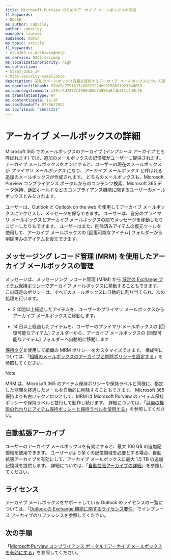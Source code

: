 ```yaml
---
title: Microsoft Purview のためのアーカイブ メールボックスの詳細
f1.keywords:
- NOCSH
ms.author: cabailey
author: cabailey
manager: laurawi
audience: Admin
ms.topic: article
f1_keywords:
- ms.o365.cc.ArchivingHelp
ms.service: O365-seccomp
ms.localizationpriority: high
ms.collection:
- Strat_O365_IP
- M365-security-compliance
description: 追加のメールボックス容量を提供するアーカイブ メールボックスについて説明します。
ms.openlocfilehash: 57de7c7791615e8587222de992588f1923348059
ms.sourcegitcommit: c29fc9d7477c3985d02d7a956a9f4b311c4d9c76
ms.translationtype: HT
ms.contentlocale: ja-JP
ms.lasthandoff: 07/06/2022
ms.locfileid: "66621251"
---
```

# <a name="learn-about-archive-mailboxes"></a>アーカイブ メールボックスの詳細

Microsoft 365 でのメールボックスのアーカイブ (*インプレース アーカイブ* とも呼ばれます) では、追加のメールボックスの記憶域がユーザーに提供されます。 アーカイブ メールボックスをオンにすると、ユーザーの現在のメールボックスが *プライマリ メールボックス* になり、*アーカイブ メールボックス* と呼ばれる追加のメールボックスが作成されます。 どちらのメールボックスも、Microsoft Purview コンプライアンス ポータルからのコンテンツ検索、Microsoft 365 データ保持、訴訟ホールドなどのコンプライアンス機能に関するユーザーのメールボックスとみなされます。

ユーザーは、Outlook と Outlook on the web を使用してアーカイブ メールボックスにアクセスし、メッセージを保存できます。 ユーザーは、自分のプライマリ メールボックスとアーカイブ メールボックスの間でメッセージを移動したりコピーしたりもできます。 ユーザーはまた、削除済みアイテムの復元ツールを使用して、アーカイブ メールボックスの [回復可能なアイテム] フォルダーから削除済みのアイテムを復元できます。

## <a name="managing-archive-mailboxes-with-messaging-records-management-mrm"></a>メッセージング レコード管理 (MRM) を使用したアーカイブ メールボックスの管理

メッセージは、メッセージング レコード管理 (MRM) から [既定の Exchange アイテム保持ポリシー](/exchange/security-and-compliance/messaging-records-management/default-retention-policy)でアーカイブ メールボックスに移動することもできます。 この既定のポリシーは、すべてのメールボックスに自動的に割り当てられ、次の処理を行います。

  - 2 年間以上経過したアイテムを、ユーザーのプライマリ メールボックスからアーカイブ メールボックスに移動します。

  - 14 日以上経過したアイテムを、ユーザーのプライマリ メールボックスの [回復可能なアイテム] フォルダーから、アーカイブ メールボックスの [回復可能なアイテム] フォルダーへ自動的に移動します

[保持タグ](/exchange/security-and-compliance/messaging-records-management/retention-tags-and-policies)を使用して組織の MRM ポリシー をカスタマイズできます。 構成例については、「[組織のメールボックスのアーカイブと削除ポリシーを設定する](set-up-an-archive-and-deletion-policy-for-mailboxes.md)」を参照してください。

> [!NOTE]
> MRM は、Microsoft 365 のアイテム保持ポリシーや保持ラベルと同様に、指定した期間を経過したメールを自動的に削除することもできます。 Microsoft 365 保持よりも古いテクノロジとして、MRM は Microsoft Purview のアイテム保持ポリシーや保持ラベルと並行して動作し続けます。 詳細については、「[以前の機能の代わりにアイテム保持ポリシーと保持ラベルを使用する](retention.md#use-retention-policies-and-retention-labels-instead-of-older-features)」を参照してください。

## <a name="auto-expanding-archiving"></a>自動拡張アーカイブ 

ユーザーのアーカイブ メールボックスを有効にすると、最大 100 GB の追加記憶域を使用できます。 ユーザーがより多くの記憶領域を必要とする場合、自動拡張アーカイブを有効にして、アーカイブ メールボックスに最大 1.5 TB の追加記憶域を提供します。 詳細については、「[自動拡張アーカイブの詳細](autoexpanding-archiving.md)」を参照してください。

## <a name="licensing"></a>ライセンス

アーカイブ メールボックスをサポートしている Outlook のライセンスの一覧については、「[Outlook の Exchange 機能に関するライセンス要件](https://support.microsoft.com/office/46b6b7c5-c3ca-43e5-8424-1e2807917c99)」でインプレース アーカイブのリファレンスを参照してください。

## <a name="next-steps"></a>次の手順

「[Microsoft Purview コンプライアンス ポータルでアーカイブ メールボックスを有効にする](enable-archive-mailboxes.md)」を参照してください。
